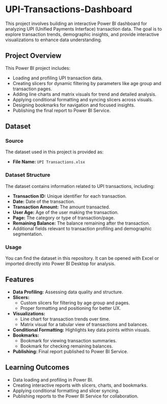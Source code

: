 # UPI-Transactions-Dashboard

This project involves building an interactive Power BI dashboard for analyzing UPI (Unified Payments Interface) transaction data. The goal is to explore transaction trends, demographic insights, and provide interactive visualizations to enhance data understanding.

## Project Overview

This Power BI project includes:

- Loading and profiling UPI transaction data.
- Creating slicers for dynamic filtering by parameters like age group and transaction pages.
- Adding line charts and matrix visuals for trend and detailed analysis.
- Applying conditional formatting and syncing slicers across visuals.
- Designing bookmarks for navigation and focused insights.
- Publishing the final report to Power BI Service.

## Dataset

### Source

The dataset used in this project is provided as:

- **File Name:** `UPI Transactions.xlsx`

### Dataset Structure

The dataset contains information related to UPI transactions, including:

- **Transaction ID:** Unique identifier for each transaction.
- **Date:** Date of the transaction.
- **Transaction Amount:** The amount transacted.
- **User Age:** Age of the user making the transaction.
- **Page:** The category or type of transaction/page.
- **Remaining Balance:** The balance remaining after the transaction.
- Additional fields relevant to transaction profiling and demographic segmentation.

### Usage

You can find the dataset in this repository. It can be opened with Excel or imported directly into Power BI Desktop for analysis.

## Features

- **Data Profiling:** Assessing data quality and structure.
- **Slicers:** 
  - Custom slicers for filtering by age group and pages.
  - Proper formatting and positioning for better UX.
- **Visualizations:**
  - Line chart for transaction trends over time.
  - Matrix visual for a tabular view of transactions and balances.
- **Conditional Formatting:** Highlights key data points within visuals.
- **Bookmarks:** 
  - Bookmark for viewing transaction summaries.
  - Bookmark for checking remaining balances.
- **Publishing:** Final report published to Power BI Service.



## Learning Outcomes

- Data loading and profiling in Power BI.
- Creating interactive reports with slicers, charts, and bookmarks.
- Applying conditional formatting and slicer syncing.
- Publishing reports to the Power BI Service for collaboration.
